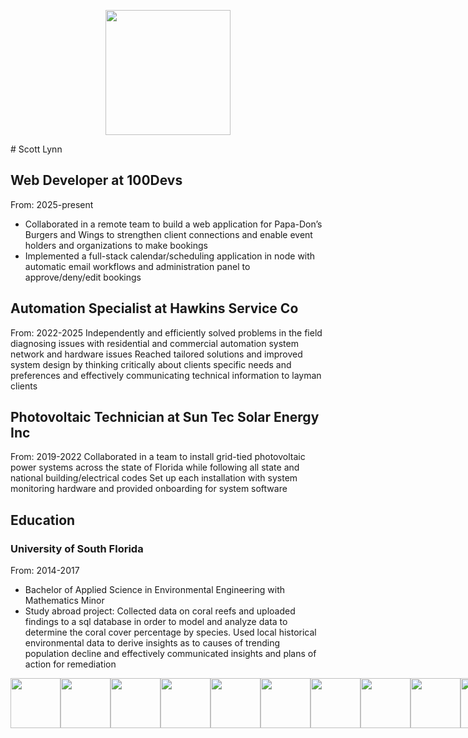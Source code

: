 
<p align="center">
  <img src="https://media4.giphy.com/media/v1.Y2lkPTc5MGI3NjExYmV0OTh3NHJkaTA2OXN5NXNubTc0bzc0NXZiM2VidzFzOTVnN2h3dyZlcD12MV9pbnRlcm5hbF9naWZfYnlfaWQmY3Q9Zw/l0HlUvsXh3w7w2PUk/giphy.gif" width="200" height="200">
</p>
# Scott Lynn

## Web Developer at 100Devs
From: 2025-present
* Collaborated in a remote team to build a web application for Papa-Don’s Burgers and Wings to strengthen client connections and enable event holders and organizations to make bookings
* Implemented a full-stack calendar/scheduling application in node with automatic email workflows and administration panel to approve/deny/edit bookings
## Automation Specialist at Hawkins Service Co
From: 2022-2025
Independently and efficiently solved problems in the field diagnosing issues with residential and commercial automation system network and hardware issues
Reached tailored solutions and improved system design by thinking critically about clients specific needs and preferences and effectively communicating technical information to layman clients
## Photovoltaic Technician at Sun Tec Solar Energy Inc
From: 2019-2022
Collaborated in a team to install grid-tied photovoltaic power systems across the state of Florida while following all state and national building/electrical codes
Set up each installation with system monitoring hardware and provided onboarding for system software

## Education
### University of South Florida           	        			               	             
From: 2014-2017
- Bachelor of Applied Science in Environmental Engineering with Mathematics Minor
- Study abroad project:
Collected data on coral reefs and uploaded findings to a sql database in order to model and analyze data to determine the coral cover percentage by species. 
Used local historical environmental data to derive insights as to causes of trending population decline and effectively communicated insights and plans of action for remediation

<p align='center' style='display: flex; flex-direction: row'>
<img src="https://cdn.jsdelivr.net/gh/devicons/devicon@latest/icons/nextjs/nextjs-original.svg" style='width: 80px; height: 80px'/>
<img src="https://cdn.jsdelivr.net/gh/devicons/devicon@latest/icons/nodejs/nodejs-plain-wordmark.svg" style='width: 80px; height: 80px'/>
<img src="https://cdn.jsdelivr.net/gh/devicons/devicon@latest/icons/fastapi/fastapi-original.svg" style='width: 80px; height: 80px'/>
<img src="https://cdn.jsdelivr.net/gh/devicons/devicon@latest/icons/postgresql/postgresql-plain-wordmark.svg" style='width: 80px; height: 80px'/>
<img src="https://cdn.jsdelivr.net/gh/devicons/devicon@latest/icons/docker/docker-original.svg" style='width: 80px; height: 80px'/>
<img src="https://cdn.jsdelivr.net/gh/devicons/devicon@latest/icons/linux/linux-original.svg" style='width: 80px; height: 80px'/>
<img src="https://cdn.jsdelivr.net/gh/devicons/devicon@latest/icons/react/react-original.svg" style='width: 80px; height: 80px'/>
<img src="https://cdn.jsdelivr.net/gh/devicons/devicon@latest/icons/typescript/typescript-original.svg" style='width: 80px; height: 80px'/>
<img src="https://cdn.jsdelivr.net/gh/devicons/devicon@latest/icons/javascript/javascript-original.svg" style='width: 80px; height: 80px'/>
<img src="https://cdn.jsdelivr.net/gh/devicons/devicon@latest/icons/python/python-original.svg" style='width: 80px; height: 80px'/>
<img src="https://cdn.jsdelivr.net/gh/devicons/devicon@latest/icons/css3/css3-original.svg" style='width: 80px; height: 80px'/>
<img src="https://cdn.jsdelivr.net/gh/devicons/devicon@latest/icons/tailwindcss/tailwindcss-original.svg" style='width: 80px; height: 80px'/>
<img src="https://cdn.jsdelivr.net/gh/devicons/devicon@latest/icons/html5/html5-plain-wordmark.svg" style='width: 80px; height: 80px'/>
</p>
